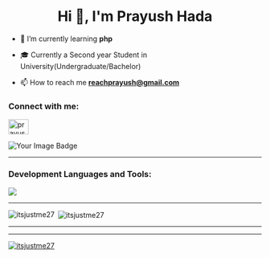 <h1 align="center">Hi 👋, I'm Prayush Hada</h1>


- 🌱 I’m currently learning **php**
- 🎓 Currently a Second year Student in University(Undergraduate/Bachelor)

- 📫 How to reach me **reachprayush@gmail.com**

<h3 align="left">Connect with me:</h3>
<p align="left">
<a href="https://linkedin.com/in/prayush hada" target="blank"><img align="center" src="https://raw.githubusercontent.com/rahuldkjain/github-profile-readme-generator/master/src/images/icons/Social/linked-in-alt.svg" alt="prayush hada" height="30" width="40" /></a>
</p>

<img src="https://tryhackme-badges.s3.amazonaws.com/Itsjustme27.png" alt="Your Image Badge" />

<hr/>
<h3 align="left">Development Languages and Tools:</h3>
<p>
  <a href="https://skillicons.dev">
    <img src="https://skillicons.dev/icons?i=py,bash,powershell,c,cpp,cs,git,java,mysql,php,html,css,javascript,bootstrap,mongodb,express,react,nodejs,figma,linux,latex,flask,obsidian,neovim,threejs,jquery,docker,kali&perline=14" />
  </a>
</p>

<hr />
<p><img align="left" src="https://github-readme-stats.vercel.app/api/top-langs?username=itsjustme27&theme=tokyonight&hide&show_icons=true&locale=en&layout=compact" alt="itsjustme27" /></p>

<p>&nbsp;<img align="center" src="https://github-readme-stats.vercel.app/api?username=itsjustme27&theme=tokyonight&hide&show_icons=true&locale=en" alt="itsjustme27" /></p>
<hr />

<hr />
<p align="left"> <a href="[![trophy](https://github-profile-trophy.vercel.app/?username=ryo-ma&theme=onedark)]"><img src="https://github-profile-trophy.vercel.app/?username=itsjustme27&theme=onestar&no-frame=false&margin-w=4" alt="itsjustme27" /></a> </p>
